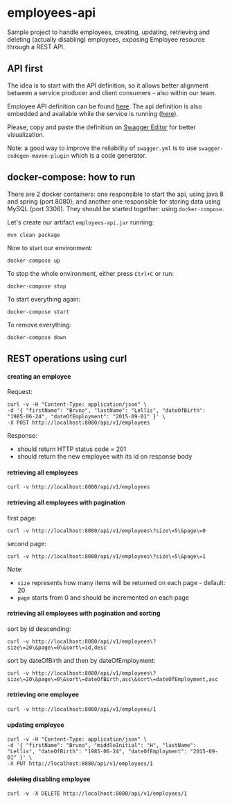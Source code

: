# employees-api

Sample project to handle employees, creating, updating, retrieving and deleting (actually disabling) employees, exposing Employee resource through a REST API.


## API first
The idea is to start with the API definition, so it allows better alignment between a service producer and client consumers - also within our team.

Employee API definition can be found [here](src/main/resources/static/swagger.yml). The api definition is also embedded and available while the service is running ([here](http://localhost:8080/swagger.yml)). 

Please, copy and paste the definition on [Swagger Editor](https://editor.swagger.io/) for better visualization.

Note: a good way to improve the reliability of `swagger.yml` is to use `swagger-codegen-maven-plugin` which is a code generator.

## docker-compose: how to run

There are 2 docker containers: one responsible to start the api, using java 8 and spring (port 8080); and another one responsible for storing data using MySQL (port 3306). They should be started together: using `docker-compose`.

Let's create our artifact `employees-api.jar` running: 

    mvn clean package

Now to start our environment:

    docker-compose up

To stop the whole environment, either press `Ctrl+C` or run: 

    docker-compose stop

To start everything again: 

    docker-compose start

To remove everything:

    docker-compose down


## REST operations using curl

#### creating an employee

Request:

    curl -v -H "Content-Type: application/json" \
    -d '{ "firstName": "Bruno", "lastName": "Lellis", "dateOfBirth": "1985-06-24", "dateOfEmployment": "2015-09-01" }' \
    -X POST http://localhost:8080/api/v1/employees

Response:
- should return HTTP status code = 201
- should return the new employee with its id on response body

#### retrieving all employees

    curl -v http://localhost:8080/api/v1/employees

#### retrieving all employees with pagination

first page: 

    curl -v http://localhost:8080/api/v1/employees\?size\=5\&page\=0

second page: 

    curl -v http://localhost:8080/api/v1/employees\?size\=5\&page\=1

Note: 
- `size` represents how many items will be returned on each page - default: 20
- `page` starts from 0 and should be incremented on each page

#### retrieving all employees with pagination and sorting

sort by id descending: 

    curl -v http://localhost:8080/api/v1/employees\?size\=20\&page\=0\&sort\=id,desc

sort by dateOfBirth and then by dateOfEmployment: 

    curl -v http://localhost:8080/api/v1/employees\?size\=20\&page\=0\&sort\=dateOfBirth,asc\&sort\=dateOfEmployment,asc


#### retrieving one employee

    curl -v http://localhost:8080/api/v1/employees/1

#### updating employee

    curl -v -H "Content-Type: application/json" \
    -d '{ "firstName": "Bruno", "middleInitial": "H", "lastName": "Lellis", "dateOfBirth": "1985-06-24", "dateOfEmployment": "2015-09-01" }' \
    -X PUT http://localhost:8080/api/v1/employees/1

#### ~~deleting~~ disabling employee

    curl -v -X DELETE http://localhost:8080/api/v1/employees/1

